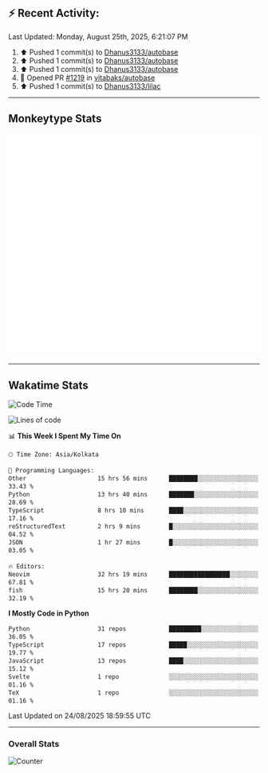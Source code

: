 ## :zap: Recent Activity:
<!--RECENT_ACTIVITY:last_update-->
Last Updated: Monday, August 25th, 2025, 6:21:07 PM
<!--RECENT_ACTIVITY:last_update_end-->
<!--RECENT_ACTIVITY:start-->
1. ⬆️ Pushed 1 commit(s) to [Dhanus3133/autobase](https://github.com/Dhanus3133/autobase)<br>
2. ⬆️ Pushed 1 commit(s) to [Dhanus3133/autobase](https://github.com/Dhanus3133/autobase)<br>
3. ⬆️ Pushed 1 commit(s) to [Dhanus3133/autobase](https://github.com/Dhanus3133/autobase)<br>
4. 💪 Opened PR [#1219](https://github.com/vitabaks/autobase/pull/1219) in [vitabaks/autobase](https://github.com/vitabaks/autobase)<br>
5. ⬆️ Pushed 1 commit(s) to [Dhanus3133/lilac](https://github.com/Dhanus3133/lilac)<br>
<!--RECENT_ACTIVITY:end-->

---

## Monkeytype Stats
<a href="https://monkeytype.com/profile/dhanus">
  <img src="https://raw.githubusercontent.com/Dhanus3133/Dhanus3133/monkeytype/monkeytype-lb.svg" alt="Monkeytype Profile" />
</a>

---

## Wakatime Stats
<!--START_SECTION:waka-->
![Code Time](http://img.shields.io/badge/Code%20Time-3%2C019%20hrs%2046%20mins-blue)

![Lines of code](https://img.shields.io/badge/From%20Hello%20World%20I%27ve%20Written-4.8%20million%20lines%20of%20code-blue)

📊 **This Week I Spent My Time On** 

```text
🕑︎ Time Zone: Asia/Kolkata

💬 Programming Languages: 
Other                    15 hrs 56 mins      ████████░░░░░░░░░░░░░░░░░   33.43 % 
Python                   13 hrs 40 mins      ███████░░░░░░░░░░░░░░░░░░   28.69 % 
TypeScript               8 hrs 10 mins       ████░░░░░░░░░░░░░░░░░░░░░   17.16 % 
reStructuredText         2 hrs 9 mins        █░░░░░░░░░░░░░░░░░░░░░░░░   04.52 % 
JSON                     1 hr 27 mins        █░░░░░░░░░░░░░░░░░░░░░░░░   03.05 % 

🔥 Editors: 
Neovim                   32 hrs 19 mins      █████████████████░░░░░░░░   67.81 % 
fish                     15 hrs 20 mins      ████████░░░░░░░░░░░░░░░░░   32.19 % 
```

**I Mostly Code in Python** 

```text
Python                   31 repos            █████████░░░░░░░░░░░░░░░░   36.05 % 
TypeScript               17 repos            █████░░░░░░░░░░░░░░░░░░░░   19.77 % 
JavaScript               13 repos            ████░░░░░░░░░░░░░░░░░░░░░   15.12 % 
Svelte                   1 repo              ░░░░░░░░░░░░░░░░░░░░░░░░░   01.16 % 
TeX                      1 repo              ░░░░░░░░░░░░░░░░░░░░░░░░░   01.16 % 
```




 Last Updated on 24/08/2025 18:59:55 UTC
<!--END_SECTION:waka-->
---

### Overall Stats

<img src="https://moe-counter.glitch.me/get/@Dhanus3133?theme=asoul" alt="Counter" />
